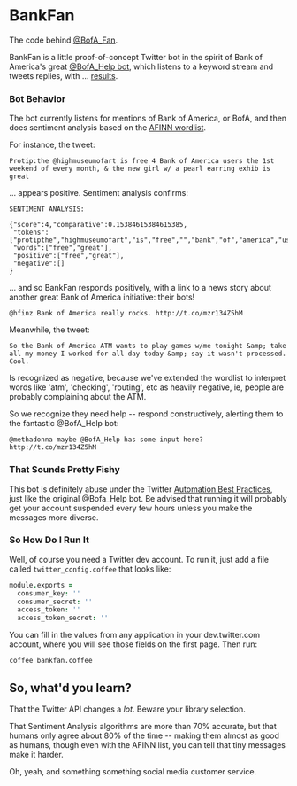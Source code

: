 BankFan                                                                                              
========                                                                                             

The code behind [@BofA_Fan](https://twitter.com/BofA_Fan).

BankFan is a little proof-of-concept Twitter bot in the spirit of Bank of America's
great [@BofA_Help bot](https://twitter.com/BofA_Help),
which listens to a keyword stream and tweets replies,
with ... [results](http://eksith.wordpress.com/2013/07/07/bank-of-america-bot/).

### Bot Behavior

The bot currently listens for mentions of Bank of America, or BofA, and 
then does sentiment analysis based on the [AFINN wordlist](http://neuro.imm.dtu.dk/wiki/AFINN).

For instance, the tweet:

    Protip:the @highmuseumofart is free 4 Bank of America users the 1st weekend of every month, & the new girl w/ a pearl earring exhib is great

... appears positive. Sentiment analysis confirms:

    SENTIMENT ANALYSIS:
    
    {"score":4,"comparative":0.15384615384615385,
     "tokens":["protipthe","highmuseumofart","is","free","","bank","of","america","users","the","st","weekend","of","every","month","amp","the","new","girl","w","a","pearl","earring","exhib","is","great"],
     "words":["free","great"],
     "positive":["free","great"],
     "negative":[]
    }

... and so BankFan responds positively, with a link to a news story about
another great Bank of America initiative: their bots!

    @hfinz Bank of America really rocks. http://t.co/mzr134Z5hM

Meanwhile, the tweet:

    So the Bank of America ATM wants to play games w/me tonight &amp; take all my money I worked for all day today &amp; say it wasn't processed. Cool.

Is recognized as negative, because we've extended the wordlist to 
interpret words like 'atm', 'checking', 'routing', etc as heavily negative, ie,
people are probably complaining about the ATM.

So we recognize they need help -- respond constructively, alerting them to
the fantastic @BofA_Help bot:

    @methadonna maybe @BofA_Help has some input here? http://t.co/mzr134Z5hM


### That Sounds Pretty Fishy

This bot is definitely abuse under the Twitter
[Automation Best Practices](https://support.twitter.com/groups/56-policies-violations/topics/237-guidelines/articles/76915-automation-rules-and-best-practices),
just like the original @Bofa_Help bot. Be advised that running
it will probably get your account suspended every few hours unless you make 
the messages more diverse.

### So How Do I Run It

Well, of course you need a Twitter dev account. To run it, just add a 
file called `twitter_config.coffee` that looks like:                           
                                                                                                     
```coffeescript                                                                                      
module.exports =                                                                                     
  consumer_key: ''                                                                                   
  consumer_secret: ''                                                                                
  access_token: ''                                                                                   
  access_token_secret: ''                                                                            
```

You can fill in the values from any application in your dev.twitter.com account, 
where you will see those fields on the first page. Then run:

    coffee bankfan.coffee

## So, what'd you learn? 

That the Twitter API changes a *lot*. Beware your library selection.

That Sentiment Analysis algorithms are more than 70% accurate,
but that humans only agree about 80% of the time -- making them
almost as good as humans, though even with the AFINN list, you
can tell that tiny messages make it harder.

Oh, yeah, and something something social media customer service.
